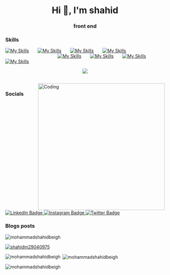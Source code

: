 

<h1 align="center">Hi 👋, I'm shahid</h1>
<h3 align="center">front end</h3>

### Skills

[![My Skills](https://skillicons.dev/icons?i=html,css)](https://skillicons.dev) &nbsp;&nbsp;&nbsp;&nbsp;&nbsp; [![My Skills](https://skillicons.dev/icons?i=js,ts)](https://skillicons.dev) &nbsp;&nbsp;&nbsp;&nbsp;&nbsp; [![My Skills](https://skillicons.dev/icons?i=react,rxjs,redux)](https://skillicons.dev) &nbsp;&nbsp;&nbsp;&nbsp;&nbsp; [![My Skills](https://skillicons.dev/icons?i=next,remix)](https://skillicons.dev) &nbsp;&nbsp;&nbsp;&nbsp;&nbsp;  &nbsp;&nbsp;&nbsp;&nbsp;&nbsp;  &nbsp;&nbsp;&nbsp;&nbsp;&nbsp; &nbsp;&nbsp;&nbsp;&nbsp;&nbsp; &nbsp;&nbsp;&nbsp;&nbsp;&nbsp; &nbsp;&nbsp;&nbsp;&nbsp;&nbsp; &nbsp;&nbsp;&nbsp;&nbsp;&nbsp; &nbsp;&nbsp;&nbsp;&nbsp;&nbsp;  &nbsp;&nbsp;&nbsp;&nbsp;&nbsp; &nbsp;&nbsp;&nbsp;&nbsp;&nbsp; &nbsp;&nbsp;&nbsp;&nbsp;&nbsp; &nbsp;&nbsp;&nbsp;&nbsp;&nbsp;  [![My Skills](https://skillicons.dev/icons?i=tailwind,scss)](https://skillicons.dev) &nbsp;&nbsp;&nbsp;&nbsp;&nbsp; [![My Skills](https://skillicons.dev/icons?i=materialui,threejs)](https://skillicons.dev)  &nbsp;&nbsp;&nbsp;&nbsp;&nbsp; [![My Skills](https://skillicons.dev/icons?i=jquery,apollo,jest)](https://skillicons.dev) &nbsp;&nbsp;&nbsp;&nbsp;&nbsp;  [![My Skills](https://skillicons.dev/icons?i=gatsby,astro)](https://skillicons.dev)
<p align="center">
  <a href="https://skillicons.dev">
    <img src="https://skillicons.dev/icons?i=git,github,vscode,vite,netlify,vercel" />
  </a>
</p>
<br/>

<img align="right" alt="Coding" width="400" src="https://camo.githubusercontent.com/7de37139d0b4c1ce40865e799b446c0e963a3dd8fb68d239707237c40604fa3d/68747470733a2f2f63646e2e6472696262626c652e636f6d2f75736572732f3733303730332f73637265656e73686f74732f363538313234332f6176656e746f2e676966">

### Socials

<div id="badges">
  <a href="https://www.linkedin.com/in/mohammad-shahid-beigh/">
    <img src="https://img.shields.io/badge/LinkedIn-blue?style=for-the-badge&logo=linkedin&logoColor=white" alt="LinkedIn Badge"/>
  </a>
  <a href="https://www.instagram.com/shahidmajeed_?igsh=dzVjMWozN3VheGQ2">
    <img src="https://img.shields.io/badge/Instagram-darkred?style=for-the-badge&logo=instagram&logoColor=white" alt="Instagram Badge"/>
  </a>
  <a href="https://x.com/ShahidM29040975?t=yHwKObUdCDXJX2NYeSJ4eA&s=08">
    <img src="https://img.shields.io/badge/Twitter-blue?style=for-the-badge&logo=twitter&logoColor=white" alt="Twitter Badge"/>
  </a>
</div>

### Blogs posts
<!-- BLOG-POST-LIST:START -->
<!-- BLOG-POST-LIST:END -->

<p align="left"> <img src="https://komarev.com/ghpvc/?username=mohammadshahidbeigh&label=Profile%20views&color=0e75b6&style=flat" alt="mohammadshahidbeigh" /> </p>

<p align="left"> <a href="https://twitter.com/shahidm29040975" target="blank"><img src="https://img.shields.io/twitter/follow/shahidm29040975?logo=twitter&style=for-the-badge" alt="shahidm29040975" /></a> </p>


<p><img align="left" src="https://github-readme-stats.vercel.app/api/top-langs?username=mohammadshahidbeigh&show_icons=true&locale=en&layout=compact" alt="mohammadshahidbeigh" /></p>

<p>&nbsp;<img align="center" src="https://github-readme-stats.vercel.app/api?username=mohammadshahidbeigh&show_icons=true&locale=en" alt="mohammadshahidbeigh" /></p>

<p><img align="center" src="https://github-readme-streak-stats.herokuapp.com/?user=mohammadshahidbeigh&" alt="mohammadshahidbeigh" /></p>

